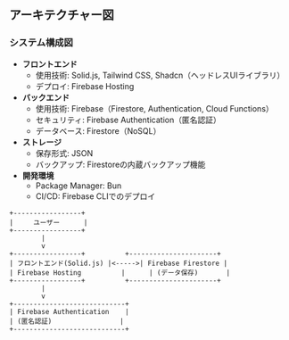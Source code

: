 
## アーキテクチャー図

### システム構成図
- **フロントエンド**
  - 使用技術: Solid.js, Tailwind CSS, Shadcn（ヘッドレスUIライブラリ）
  - デプロイ: Firebase Hosting
- **バックエンド**
  - 使用技術: Firebase（Firestore, Authentication, Cloud Functions）
  - セキュリティ: Firebase Authentication（匿名認証）
  - データベース: Firestore（NoSQL）
- **ストレージ**
  - 保存形式: JSON
  - バックアップ: Firestoreの内蔵バックアップ機能
- **開発環境**
  - Package Manager: Bun
  - CI/CD: Firebase CLIでのデプロイ

```
+-----------------+
|     ユーザー      |
+-----------------+
        |
        v
+-----------------+          +----------------------+
| フロントエンド(Solid.js) |<----->| Firebase Firestore |
| Firebase Hosting          |      | (データ保存)       |
+-----------------+          +----------------------+
        |
        v
+----------------------------+
| Firebase Authentication    |
| (匿名認証)                 |
+----------------------------+
```

